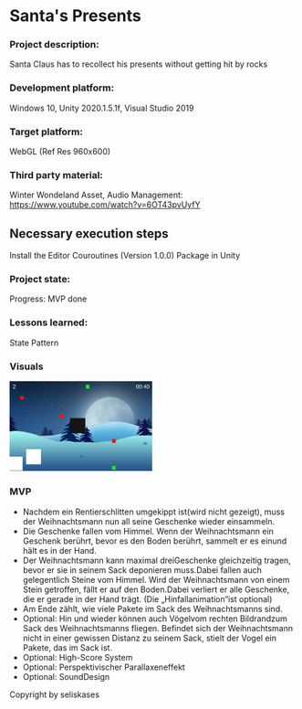 # Santa's Presents

### Project description: 
Santa Claus has to recollect his presents without getting hit by rocks

### Development platform: 
Windows 10, Unity 2020.1.5.1f, Visual Studio 2019

### Target platform: 
WebGL (Ref Res 960x600)

### Third party material: 
Winter Wondeland Asset, Audio Management: https://www.youtube.com/watch?v=6OT43pvUyfY

## Necessary execution steps
Install the Editor Couroutines (Version 1.0.0) Package in Unity

### Project state: 
Progress: MVP done

### Lessons learned:
State Pattern

### Visuals
<div>
<img src="./Screenshots/Screenshot_01.PNG" width="250">
</div>

### MVP
 - Nachdem ein Rentierschlitten umgekippt ist(wird nicht gezeigt), muss der Weihnachtsmann nun all seine Geschenke wieder einsammeln.
 - Die Geschenke fallen vom Himmel. Wenn der Weihnachtsmann ein Geschenk berührt, bevor es den Boden berührt, sammelt er es einund hält es in der Hand.
 - Der Weihnachtsmann kann maximal dreiGeschenke gleichzeitig tragen, bevor er sie in seinem Sack deponieren muss.Dabei fallen auch gelegentlich Steine vom Himmel. Wird der        Weihnachtsmann von einem Stein getroffen, fällt er auf den Boden.Dabei verliert er alle Geschenke, die er gerade in der Hand trägt. (Die „Hinfallanimation“ist optional)
 - Am Ende zählt, wie viele Pakete im Sack des Weihnachtsmanns sind.
 - Optional: Hin und wieder können auch Vögelvom rechten Bildrandzum Sack des Weihnachtsmanns fliegen. Befindet sich der Weihnachtsmann nicht in einer gewissen Distanz zu seinem    Sack, stielt der Vogel ein Pakete, das im Sack ist.
 - Optional: High-Score System
 - Optional: Perspektivischer Parallaxeneffekt
 - Optional: SoundDesign

Copyright by seliskases
